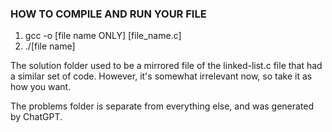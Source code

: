 ### HOW TO COMPILE AND RUN YOUR FILE ###
1. gcc -o [file name ONLY] [file_name.c]
2. ./[file name]


The solution folder used to be a mirrored file of the linked-list.c file that had a similar set of code. However, it's somewhat irrelevant now, so take it as how you want.

The problems folder is separate from everything else, and was generated by ChatGPT.